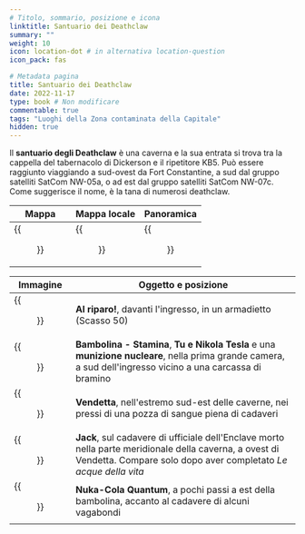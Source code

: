 ```yaml
---
# Titolo, sommario, posizione e icona
linktitle: Santuario dei Deathclaw
summary: ""
weight: 10
icon: location-dot # in alternativa location-question
icon_pack: fas

# Metadata pagina
title: Santuario dei Deathclaw
date: 2022-11-17
type: book # Non modificare
commentable: true
tags: "Luoghi della Zona contaminata della Capitale"
hidden: true
---
```


<div class="fo3">


Il **santuario degli Deathclaw** è una caverna e la sua entrata si trova tra la cappella del tabernacolo di Dickerson e il ripetitore KB5. Può essere raggiunto viaggiando a sud-ovest da Fort Constantine, a sud dal gruppo satelliti SatCom NW-05a, o ad est dal gruppo satelliti SatCom NW-07c. Come suggerisce il nome, è la tana di numerosi deathclaw.

| Mappa                                          | Mappa locale                                        | Panoramica                                  |
| ---------------------------------------------- | --------------------------------------------------- | ------------------------------------------- |
| {{<figure src="fo3/DeathclawSanctuary_loc.webp">}} | {{<figure src="fo3/Deathclaw_Sanctuary_loc_map.webp">}} | {{<figure src="fo3/Deathclaw_Sanctuary.webp">}} |

| Immagine                                                               | Oggetto e posizione                                                                                                                                                        |
| ---------------------------------------------------------------------- | -------------------------------------------------------------------------------------------------------------------------------------------------------------------------- |
| {{<figure src="fo3/Deathclaw_Sanctuary_Duck_and_Cover!.webp">}}        | **Al riparo!**, davanti l'ingresso, in un armadietto (Scasso 50)                                                                                                           |
| {{<figure src="fo3/Deathclaw_Sanctuary_Bobblehead_-_Endurance.jpg">}} | **Bambolina - Stamina**, **Tu e Nikola Tesla** e una **munizione nucleare**, nella prima grande camera, a sud dell'ingresso vicino a una carcassa di bramino               |
| {{<figure src="fo3/Deathclaw_Sanctuary_Vengeance.webp">}}              | **Vendetta**, nell'estremo sud-est delle caverne, nei pressi di una pozza di sangue piena di cadaveri                                                                                       |
| {{<figure src="fo3/Jack_Enclave_officer.webp">}}                       | **Jack**, sul cadavere di ufficiale dell'Enclave morto nella parte meridionale della caverna, a ovest di Vendetta. Compare solo dopo aver completato *Le acque della vita* |
|    {{<figure src="fo3/NCQ_Deathclaw_Sanctuary.jpg">}}                                                                   | **Nuka-Cola Quantum**, a pochi passi a est della bambolina, accanto al cadavere di alcuni vagabondi                                                                      |

</div>


